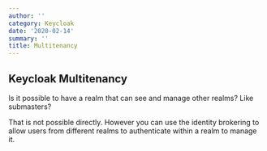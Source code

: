 ```yaml
---
author: ''
category: Keycloak
date: '2020-02-14'
summary: ''
title: Multitenancy
---
```

## Keycloak Multitenancy

Is it possible to have a realm that can see and manage other realms? Like submasters?

That is not possible directly.
However you can use the identity brokering to allow users from different realms to authenticate within a realm to manage it.
